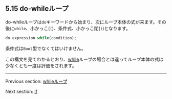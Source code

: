 ## 5.15 do-whileループ

do-whileループは`do`キーワードから始まり、次にループ本体の式が来ます。その後に`while`、小かっこ(`(`)、条件式、小かっこ閉(`)`)となります。

```haxe
do expression while(condition);
```

条件式は`Bool`型でなくてはいけません。

この構文を見てわかるとおり、[while](expression-while.md)ループの場合とは違ってループ本体の式は少なくとも一度は評価をされます。

---

Previous section: [whileループ](expression-while.md)

Next section: [if](expression-if.md)